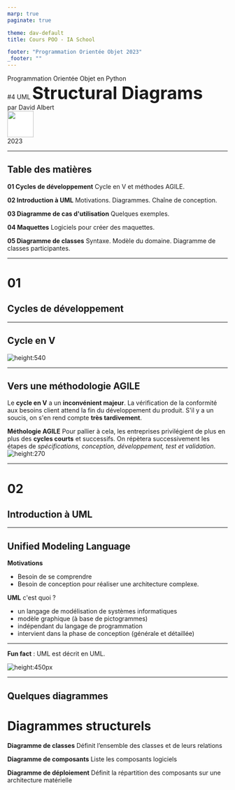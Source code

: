 ```yaml
---
marp: true
paginate: true

theme: dav-default
title: Cours POO - IA School

footer: "Programmation Orientée Objet 2023"
_footer: ""
---
```


<!-- PARTIE 0 : Présentation du cours -->

<!-- _paginate: skip -->
<!-- _class: cover -->

<div class="coverBlockCenter">
<div class="coverModuleName">Programmation Orientée Objet en Python</div>
<div class="coverCourseName"><span class="important">#4 </span>UML  
<span class="coverModuleName" style="font-size:40px;font-weight:bold">Structural Diagrams</span></div>
<div class="coverAuthor">par <span class="important">David Albert</span></div>
</div>

<!-- <img  height="60px" src="assets/img/logoUnboared.png" /> -->
<div class="coverFooterLeft">
<img  style="background-color:#fff" height="60px" src="assets/img/ia-school-logo.svg" />
</div>
<div class="coverYear coverFooterRight">2023</div>

---

<!-- TABLE DES MATIERES -->

## Table des matières

<b><span class="important">01 </span> Cycles de développement</b>
Cycle en V et méthodes AGILE.

<b><span class="important">02 </span> Introduction à UML</b>
Motivations. Diagrammes. Chaîne de conception.

<b><span class="important">03 </span> Diagramme de cas d'utilisation</b>
Quelques exemples.

<b><span class="important">04 </span> Maquettes</b>
Logiciels pour créer des maquettes.

<b><span class="important">05 </span> Diagramme de classes</b>
Syntaxe. Modèle du domaine. Diagramme de classes participantes.

---

<!-- PARTIE 01 : Cycles de développement -->

<div class='main'>

# 01

## Cycles de développement

</div>

---

<!-- _class: bg2 -->

## Cycle en V

![height:540](assets/img/poo-python-CycleV.png)

---

## Vers une méthodologie **AGILE**

<div class='block warning'>

<i class='block-icon fas fa-exclamation'></i>

Le **cycle en V** a un **inconvénient majeur**. La vérification de la conformité aux besoins client attend la fin du développement du produit. S'il y a un soucis, on s'en rend compte **très tardivement**.

</div>

**Méthologie AGILE**
Pour pallier à cela, les entreprises privilégient de plus en plus des **cycles courts** et successifs. On répètera successivement les étapes de _spécifications, conception, développement, test et validation_.
![height:270](assets/img/cycle-agile.png)

---

<!-- PARTIE 02 : Introduction à UML -->

<div class='main'>

# 02

## Introduction à UML

</div>

---

## **U**nified **M**odeling **L**anguage

**Motivations**

- Besoin de se comprendre
- Besoin de conception pour réaliser une architecture complexe.

<b class='important'>UML</b> c'est quoi ?

- un langage de modélisation de systèmes informatiques
- modèle graphique (à base de pictogrammes)
- indépendant du langage de programmation
- intervient dans la phase de conception (générale et détaillée)

---

<!-- _class: bg2 -->

<div class='block note'>

<i class='block-icon fas fa-info'></i>

**Fun fact** : UML est décrit en UML.

![height:450px](assets/img/UML-taxonomy.png)

</div>

---

<!-- _class: bg2 -->

## Quelques diagrammes

<div class='flex-horizontal' style="height:60%;"><div class='flex'>

<div class='block'  style="height:100%;">

# Diagrammes structurels

<b class='important'>Diagramme de classes</b>
Définit l’ensemble des classes et de leurs relations

**Diagramme de composants**
Liste les composants logiciels

**Diagramme de déploiement**
Définit la répartition des composants sur une
architecture matérielle

</div>

</div><div class='flex'>

<div class='block' style="height:100%;">

# Diagrammes de comportement

<b class='important'>Diagramme des cas d'utilisation</b>
Définit les scénarios d’interaction entre les utilisateurs et le système

**Diagramme d'activité**
Représente les états du système et leurs transitions par événements

<b class='important'>Diagramme de séquence</b>
Représente les scénarios d’interactions entre entités du système

</div>

</div></div>

<br/>
<br/>

<span style="font-size:20px">

Référence: [Laurent Vercouter, Cours UML, Insa Rouen](https://pagesperso.litislab.fr/lvercouter/teaching/)

</span>

---

## Chaîne de conception

Différents diagrammes arrivent à différents moments dans la chaîne de conception.

<div class='flex-horizontal'><div class='flex' style='flex:0.7'>

![height:500px](assets/img/UML-roadmap.png)

</div><div class='flex' style='flex:0.3;'>

<div style="height:80%"></div>

<span style="font-size:20px">

Référence:
[Laurent Audibert](https://laurent-audibert.developpez.com/Cours-UML/?page=mise-en-oeuvre-uml)

</span>

</div></div>

---

<!-- PARTIE 03 : Cas d'utilisation -->

<div class='main'>

# 03

## Diagramme de cas d'utilisation

</div>

---

## Etude de cas

### **Gestion d'un restaurant**

On souhaite réaliser une application pour un restaurant qui lui permettra de gérer les réservations et les commandes de ses clients.

<div class='block warning'>

<i class='block-icon fas fa-info'></i>

# On utilisera cet exemple comme fil rouge tout au long de ce cours.

</div>

**Enoncé détaillé**
Le restaurant accueille des clients qui sont identifiés par leur nom, leur email et leur numéro de téléphone. Le restaurant est ouvert tous les jours de 19h et 23h30. Il réalise chaque soir 3 services de 1h30 et et jusqu'à 20 clients par service. Les clients peuvent réserver une table sur ces créneaux. S'il n'y a plus de place, ils peuvent également commander leur repas en ligne, payer via l'application et venir le récupérer dans la foulée. Sur place, les serveurs s'occupent des commandes des et du paiement des clients.

---

<!-- _class: bg1 -->

## Diagramme de cas d'utilisation

### **Résumé**

<div class='flex-horizontal'><div class='flex'>

**Objectifs**

- Premier diagramme réalisé pour définir les scénarios d’usage
- A réaliser avec le client
- À utiliser tout au long du développement

</div><div class='flex'>

**Exemple**

![height:430](assets/diagrams/usecase-ex-full.png)

</div></div>

---

## Diagramme de cas d'utilisation

### **Syntaxe**

<div class='flex-horizontal'><div class='flex'>

<div class='block'>

<i class='block-icon fas fa-hand'></i>

# Déclenchement

![width:450](assets/diagrams/usecase-declenche.png)

</div>

<div class='block'>

<i class='block-icon fas fa-arrow-right'></i>

# Prolongement

![width:450](assets/diagrams/usecase-extends.png)

</div>

</div><div class='flex'>

<div class='block'>

<i class='block-icon fas fa-check'></i>

# Pré-requis

![width:450](assets/diagrams/usecase-include.png)

</div>

<div class='block'>

<i class='block-icon fas fa-child'></i>

# Héritage

![width:180](assets/diagrams/usecase-heritage.png)

</div>
</div></div>

---

<!-- PARTIE 04 : Maquettes -->

<div class='main'>

# 04

## Maquettes

</div>

---

## Réaliser les premières maquettes

Rien de tel que quelques maquettes pour mettre tout le monde d'accord sur l'interface homme-machine et ses interactions.

**Outils:** [drawio](https://app.diagrams.net/) et [Figma](https://www.figma.com/)

![height:380](assets/img/maquettes-drawio.png)

<!-- ![height:380](assets/img/maquettes-figma.png) -->

---

<!-- PARTIE 05 : Diagramme de classes -->

<div class='main'>

# 05

## Diagrammes de classes

</div>

---

## Diagramme de classes

### **Syntaxe 1**

<div class='flex-horizontal'><div class='flex' style="flex:0.5">

<div class='block'>

<!-- <i class='block-icon fas fa-'></i> -->

# Classe

**Attributs**
_[+/#/-] attr : Type_

**Méthodes**
_[+/#/-] method(param: Type): ReturnType_

<div class='flex-horizontal'><div class='flex' style='flex:0.3'>

![height:140](assets/diagrams/class-class.png)

</div><div class='flex' style='flex:0.7'>

<b class='important'>+</b> attributs **publics**
<b class='important'>#</b> attributs **protégés**
<b class='important'>-</b> attributs **privés**

</div></div></div></div>

<div class='flex'  style="flex:0.5">

<div class='block'>

# Interface et classes abstraites

![height:120](assets/diagrams/class-interface.png)

Méthodes abstraites en _italic_ (ou <u>soulignée</u>)

</div>
<div class='block'>

# Héritage

![height:100](assets/diagrams/class-heritage.png)

</div>

</div></div>

---

## Diagramme de classes

### **Syntaxe 2**

<div class='flex-horizontal' style="height:70%"><div class='flex'>

<div class='block'  style="height:100%">

# Association

Si deux classes sont en intéractions dans le système on les associent.

</br>

<img src="assets/diagrams/class-association.png"/>

On peut préciser la multiplicité.

- On peut dire: "objet de la classe 1 <u>utilise</u> objet(s) de la classe 2"

</div>

</div><div class='flex' style="flex:1.5">

<div class='block' style="height:100%">

# Aggrégation / Composition

- associations particulières
- On peut dire: "objet de la classe 1 <u>contient</u> objet(s) de la classe 2"

<div class='flex-horizontal'><div class='flex' style="padding:0;">

**Composition**
![height:110](assets/diagrams/class-composition.png)

</div><div class='flex' style="padding:0;">

</br>

Contient physiquement
_Class1_ détruite <i class='fas fa-arrow-right'></i> _Class2_ détruite

</div></div>

<div class='flex-horizontal'><div class='flex' style="padding:0;">

**Aggrégation**
![height:100](assets/diagrams/class-aggregation.png)

</div><div class='flex' style='padding:0;'>

</br>

_Class1_ détruite <i class='fas fa-arrow-right'></i> _Class2_ persiste

</div></div>

</br>

</div>

</div></div>

---

## **Modèle du domaine**

<div class='flex-horizontal'><div class='flex' style='flex:1.5'>

**Phase**
Début de conception générale. Intervient juste après les premières maquettes et cas d'utilisation.

**Objectifs**

- Premier diagramme de classes à réaliser
- Indépendant des fonctionnels de l’application
- Représente le domaine métier

</div><div class='flex'>

![height:500px](assets/diagrams/class-domain-example.png)

</div></div>

---

## **Diagramme de classes participantes**

**Phase**
Fin de conception générale. Intervient dans la dernière phase de la conception générale en même temps que les diagrammes de séquence et d'activité.

**Objectifs**

- Enrichissement du modèle de domaine
- Modélisation guidée par les besoins
